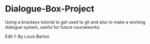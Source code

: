 # Dialogue-Box-Project
 Using a brackeys tutorial to get used to git and also to make a working dialogue system, useful for future courseworks

Edit 1:
    By Louis Barton